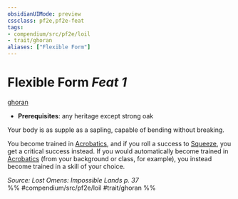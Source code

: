 ```yaml
---
obsidianUIMode: preview
cssclass: pf2e,pf2e-feat
tags:
- compendium/src/pf2e/loil
- trait/ghoran
aliases: ["Flexible Form"]
---
```

# Flexible Form  *Feat 1*  
[ghoran](ghoran-loil.md "Ghoran Ancestry & Heritage Trait")  

- **Prerequisites**: any heritage except strong oak

Your body is as supple as a sapling, capable of bending without breaking.

You become trained in [Acrobatics](skills.md#Acrobatics), and if you roll a success to [Squeeze](squeeze.md), you get a critical success instead. If you would automatically become trained in [Acrobatics](skills.md#Acrobatics) (from your background or class, for example), you instead become trained in a skill of your choice.

*Source: Lost Omens: Impossible Lands p. 37*  
%% #compendium/src/pf2e/loil #trait/ghoran %%
